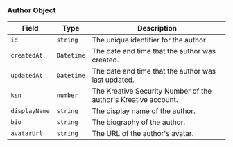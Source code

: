 ### Author Object
| Field | Type | Description |
| --- | --- | --- |
| `id` | `string` | The unique identifier for the author. |
| `createdAt` | `Datetime` | The date and time that the author was created. |
| `updatedAt` | `Datetime` | The date and time that the author was last updated. |
| `ksn` | `number` | The Kreative Security Number of the author's Kreative account. |
| `displayName` | `string` | The display name of the author. |
| `bio` | `string` | The biography of the author. |
| `avatarUrl` | `string` | The URL of the author's avatar. |